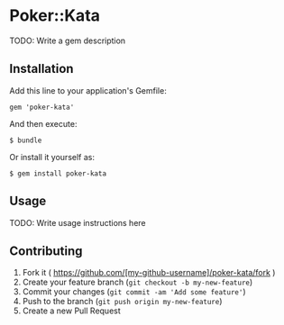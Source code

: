 # Poker::Kata

TODO: Write a gem description

## Installation

Add this line to your application's Gemfile:

    gem 'poker-kata'

And then execute:

    $ bundle

Or install it yourself as:

    $ gem install poker-kata

## Usage

TODO: Write usage instructions here

## Contributing

1. Fork it ( https://github.com/[my-github-username]/poker-kata/fork )
2. Create your feature branch (`git checkout -b my-new-feature`)
3. Commit your changes (`git commit -am 'Add some feature'`)
4. Push to the branch (`git push origin my-new-feature`)
5. Create a new Pull Request
